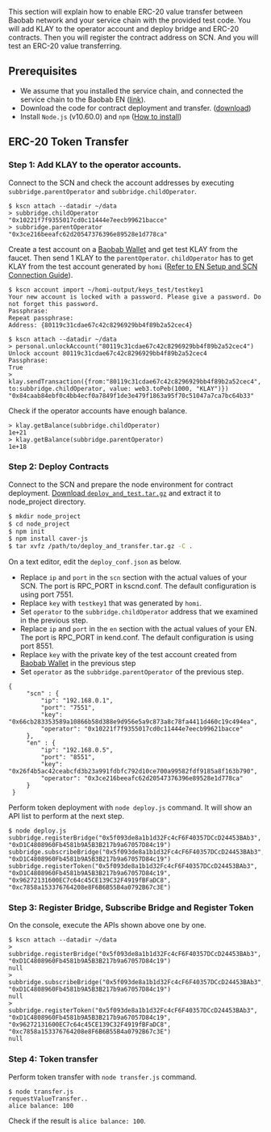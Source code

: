 This section will explain how to enable ERC-20 value transfer between Baobab network and your service chain with the provided test code.
You will add KLAY to the operator account and deploy bridge and ERC-20 contracts. 
Then you will register the contract address on SCN. And you will test an ERC-20 value transferring.


## Prerequisites <a id="prerequisites"></a>
- We assume that you installed the service chain, and connected the service chain to the Baobab EN ([link](en-scn-connection.md)).
- Download the code for contract deployment and transfer. ([download](https://drive.google.com/file/d/14tNU-jOAv7JwfY5xZqJlckkpO16TuS2S/view?usp=sharing))
- Install `Node.js` (v10.60.0) and `npm` ([How to install](https://nodejs.org/en/download/package-manager/))


## ERC-20 Token Transfer <a id="erc-20-token-transfer"></a>

### Step 1: Add KLAY to the operator accounts. <a id="step-1-add-klay-to-the-operator-accounts"></a>
Connect to the SCN and check the account addresses by executing `subbridge.parentOperator` and `subbridge.childOperator`.
```
$ kscn attach --datadir ~/data
> subbridge.childOperator
"0x10221f7f9355017cd0c11444e7eecb99621bacce"
> subbridge.parentOperator
"0x3ce216beeafc62d20547376396e89528e1d778ca"
```

Create a test account on a [Baobab Wallet](https://baobab.wallet.klaytn.com/) and get test KLAY from the faucet. Then send 1 KLAY to the `parentOperator`. `childOperator` has to get KLAY from the test account generated by `homi` ([Refer to EN Setup and SCN Connection Guide](en-scn-connection.md)).

```
$ kscn account import ~/homi-output/keys_test/testkey1
Your new account is locked with a password. Please give a password. Do not forget this password.
Passphrase:
Repeat passphrase:
Address: {80119c31cdae67c42c8296929bb4f89b2a52cec4}
```
```
$ kscn attach --datadir ~/data
> personal.unlockAccount("80119c31cdae67c42c8296929bb4f89b2a52cec4")
Unlock account 80119c31cdae67c42c8296929bb4f89b2a52cec4
Passphrase:
True
> klay.sendTransaction({from:"80119c31cdae67c42c8296929bb4f89b2a52cec4", to:subbridge.childOperator, value: web3.toPeb(1000, "KLAY")})
"0x84caab84ebf0c4bb4ecf0a7849f1de3e479f1863a95f70c51047a7ca7bc64b33"
```
Check if the operator accounts have enough balance.
```
> klay.getBalance(subbridge.childOperator)
1e+21
> klay.getBalance(subbridge.parentOperator)
1e+18
```

### Step 2: Deploy Contracts <a id="step-2-deploy-contracts"></a>
Connect to the SCN and prepare the node environment for contract deployment.
[Download `deploy_and_test.tar.gz`](https://drive.google.com/file/d/14tNU-jOAv7JwfY5xZqJlckkpO16TuS2S/view?usp=sharing) and extract it to node_project directory.

```bash
$ mkdir node_project
$ cd node_project
$ npm init
$ npm install caver-js
$ tar xvfz /path/to/deploy_and_transfer.tar.gz -C .
```

On a text editor, edit the `deploy_conf.json` as below. 
- Replace `ip` and `port` in the `scn` section with the actual values of your SCN. The port is RPC_PORT in kscnd.conf. The default configuration is using port 7551.
- Replace `key` with `testkey1` that was generated by `homi`. 
- Set `operator` to the `subbridge.childOperator` address that we examined in the previous step. 
- Replace `ip` and `port` in the `en` section with the actual values of your EN. The port is RPC_PORT in kend.conf. The default configuration is using port 8551.
- Replace `key` with the private key of the test account created from [Baobab Wallet](https://baobab.wallet.klaytn.com/) in the previous step
- Set `operator` as the `subbridge.parentOperator` of the previous step. 

```
{
     "scn" : {
         "ip": "192.168.0.1",
         "port": "7551",
         "key": "0x66cb283353589a10866b58d388e9d956e5a9c873a8c78fa4411d460c19c494ea",
         "operator": "0x10221f7f9355017cd0c11444e7eecb99621bacce"
     },
     "en" : {
         "ip": "192.168.0.5",
         "port": "8551",
         "key": "0x26f4b5ac42ceabcfd3b23a991fdbfc792d10ce700a99582fdf9185a8f163b790",
         "operator": "0x3ce216beeafc62d20547376396e89528e1d778ca"
     }
 }
```

Perform token deployment with `node deploy.js` command. It will show an API list to perform at the next step.

```
$ node deploy.js
subbridge.registerBridge("0x5f093de8a1b1d32Fc4cF6F40357DCcD24453BAb3", "0xD1C4808960Fb4581b9A5B3B217b9a67057D84c19")
subbridge.subscribeBridge("0x5f093de8a1b1d32Fc4cF6F40357DCcD24453BAb3", "0xD1C4808960Fb4581b9A5B3B217b9a67057D84c19")
subbridge.registerToken("0x5f093de8a1b1d32Fc4cF6F40357DCcD24453BAb3", "0xD1C4808960Fb4581b9A5B3B217b9a67057D84c19", "0x96272131600EC7c64c45CE139C32F4919fBFaDC8", "0xc7858a153376764208e8F6B6B55B4a0792B67c3E")
```

### Step 3: Register Bridge, Subscribe Bridge and Register Token <a id="step-3-register-bridge-subscribe-bridge-and-register-token"></a>
On the console, execute the APIs shown above one by one.
```
$ kscn attach --datadir ~/data
> subbridge.registerBridge("0x5f093de8a1b1d32Fc4cF6F40357DCcD24453BAb3", "0xD1C4808960Fb4581b9A5B3B217b9a67057D84c19")
null
> subbridge.subscribeBridge("0x5f093de8a1b1d32Fc4cF6F40357DCcD24453BAb3", "0xD1C4808960Fb4581b9A5B3B217b9a67057D84c19")
null
> subbridge.registerToken("0x5f093de8a1b1d32Fc4cF6F40357DCcD24453BAb3", "0xD1C4808960Fb4581b9A5B3B217b9a67057D84c19", "0x96272131600EC7c64c45CE139C32F4919fBFaDC8", "0xc7858a153376764208e8F6B6B55B4a0792B67c3E")
null
```

### Step 4: Token transfer <a id="step-4-token-transfer"></a>
Perform token transfer with `node transfer.js` command.
```
$ node transfer.js
requestValueTransfer..
alice balance: 100
```

Check if the result is `alice balance: 100`.
